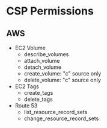 # CSP Permissions

## AWS
- EC2 Volume
  - describe_volumes
  - attach_volume
  - detach_volume
  - create_volume: "c" source only
  - delete_volume: "c" source only
- EC2 Tags
  - create_tags
  - delete_tags
- Route 53
  - list_resource_record_sets
  - change_resource_record_sets
  <!-- - get_change -->
